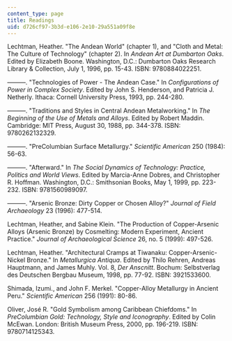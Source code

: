 ```yaml
---
content_type: page
title: Readings
uid: d726cf97-3b3d-e106-2e10-29a551a09f8e
---
```


Lechtman, Heather. "The Andean World" (chapter 1), and "Cloth and Metal: The Culture of Technology" (chapter 2). In _Andean Art at Dumbarton Oaks_. Edited by Elizabeth Boone. Washington, D.C.: Dumbarton Oaks Research Library & Collection, July 1, 1996, pp. 15-43. ISBN: 9780884022251.

———. "Technologies of Power - The Andean Case." In _Configurations of Power in Complex Society_. Edited by John S. Henderson, and Patricia J. Netherly. Ithaca: Cornell University Press, 1993, pp. 244-280.

———. "Traditions and Styles in Central Andean Metalworking." In _The Beginning of the Use of Metals and Alloys_. Edited by Robert Maddin. Cambridge: MIT Press, August 30, 1988, pp. 344-378. ISBN: 9780262132329.

———. "PreColumbian Surface Metallurgy." _Scientific American_ 250 (1984): 56-63.

———. "Afterward." In _The Social Dynamics of Technology: Practice, Politics and World Views_. Edited by Marcia-Anne Dobres, and Christopher R. Hoffman. Washington, D.C.: Smithsonian Books, May 1, 1999, pp. 223-232. ISBN: 9781560989097.

———. "Arsenic Bronze: Dirty Copper or Chosen Alloy?" _Journal of Field Archaeology_ 23 (1996): 477-514.

Lechtman, Heather, and Sabine Klein. "The Production of Copper-Arsenic Alloys (Arsenic Bronze) by Cosmelting: Modern Experiment, Ancient Practice." _Journal of Archaeological Science_ 26, no. 5 (1999): 497-526.

Lechtman, Heather. "Architectural Cramps at Tiwanaku: Copper-Arsenic-Nickel Bronze." In _Metallurgica Antiqua_. Edited by Thilo Rehren, Andreas Hauptmann, and James Muhly. Vol. 8, _Der Anscnitt_. Bochum: Selbstverlag des Deutschen Bergbau Museum, 1998, pp. 77-92. ISBN: 3921533600.

Shimada, Izumi., and John F. Merkel. "Copper-Alloy Metallurgy in Ancient Peru." _Scientific American_ 256 (1991): 80-86.

Oliver, José R. "Gold Symbolism among Caribbean Chiefdoms." In _PreColumbian Gold: Technology, Style and Iconography_. Edited by Colin McEwan. London: British Museum Press, 2000, pp. 196-219. ISBN: 9780714125343.